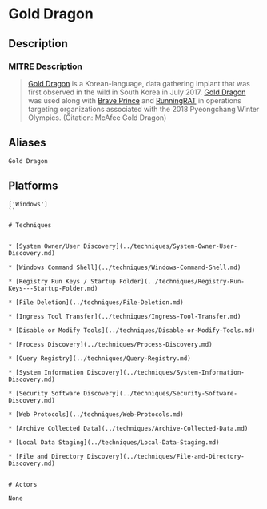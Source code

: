 
# Gold Dragon

## Description

### MITRE Description

> [Gold Dragon](https://attack.mitre.org/software/S0249) is a Korean-language, data gathering implant that was first observed in the wild in South Korea in July 2017. [Gold Dragon](https://attack.mitre.org/software/S0249) was used along with [Brave Prince](https://attack.mitre.org/software/S0252) and [RunningRAT](https://attack.mitre.org/software/S0253) in operations targeting organizations associated with the 2018 Pyeongchang Winter Olympics. (Citation: McAfee Gold Dragon)

## Aliases

```
Gold Dragon
```

## Platforms

```
['Windows']
``

# Techniques


* [System Owner/User Discovery](../techniques/System-Owner-User-Discovery.md)

* [Windows Command Shell](../techniques/Windows-Command-Shell.md)
    
* [Registry Run Keys / Startup Folder](../techniques/Registry-Run-Keys---Startup-Folder.md)
    
* [File Deletion](../techniques/File-Deletion.md)
    
* [Ingress Tool Transfer](../techniques/Ingress-Tool-Transfer.md)
    
* [Disable or Modify Tools](../techniques/Disable-or-Modify-Tools.md)
    
* [Process Discovery](../techniques/Process-Discovery.md)
    
* [Query Registry](../techniques/Query-Registry.md)
    
* [System Information Discovery](../techniques/System-Information-Discovery.md)
    
* [Security Software Discovery](../techniques/Security-Software-Discovery.md)
    
* [Web Protocols](../techniques/Web-Protocols.md)
    
* [Archive Collected Data](../techniques/Archive-Collected-Data.md)
    
* [Local Data Staging](../techniques/Local-Data-Staging.md)
    
* [File and Directory Discovery](../techniques/File-and-Directory-Discovery.md)
    

# Actors

None
